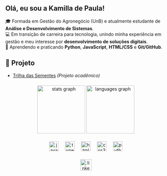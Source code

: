 ## <h2 align="left">Olá, eu sou a Kamilla de Paula!</h2>

🎓 Formada em Gestão do Agronegócio (UnB) e atualmente estudante de **Análise e Desenvolvimento de Sistemas**.  
💻 Em transição de carreira para tecnologia, unindo minha experiência em gestão e meu interesse por **desenvolvimento de soluções digitais**.  
🌱 Aprendendo e praticando **Python**, **JavaScript**, **HTML/CSS** e **Git/GitHub**.  


## 🚀 Projeto
- [Trilha das Sementes](https://github.com/Kamilladpaula/Trilha-das-Sementes) *(Projeto acadêmico)*

###

<div align="center">
  <img src="https://github-readme-stats.vercel.app/api?username=Kamilladpaula&hide_title=false&hide_rank=false&show_icons=true&include_all_commits=true&count_private=true&disable_animations=false&theme=dracula&locale=en&hide_border=false" height="150" alt="stats graph"  />
  <img src="https://github-readme-stats.vercel.app/api/top-langs?username=Kamilladpaula&locale=en&hide_title=false&layout=compact&card_width=320&langs_count=5&theme=dracula&hide_border=false" height="150" alt="languages graph"  />
</div>

###

<div align="center">
  <img src="https://cdn.jsdelivr.net/gh/devicons/devicon/icons/javascript/javascript-original.svg" height="30" alt="javascript logo"  />
  <img width="12" />
  <img src="https://cdn.jsdelivr.net/gh/devicons/devicon/icons/typescript/typescript-original.svg" height="30" alt="typescript logo"  />
  <img width="12" />
  <img src="https://cdn.jsdelivr.net/gh/devicons/devicon/icons/html5/html5-original.svg" height="30" alt="html5 logo"  />
  <img width="12" />
  <img src="https://cdn.jsdelivr.net/gh/devicons/devicon/icons/css3/css3-original.svg" height="30" alt="css3 logo"  />
  <img width="12" />
  <img src="https://cdn.jsdelivr.net/gh/devicons/devicon/icons/python/python-original.svg" height="30" alt="python logo"  />
</div>

###

<div align="center">
  <a href="https://www.linkedin.com/in/kamilladepaula/" target="_blank">
    <img src="https://img.shields.io/static/v1?message=LinkedIn&logo=linkedin&label=&color=0077B5&logoColor=white&labelColor=&style=for-the-badge" height="35" alt="linkedin logo"  />
  </a>
</div>

###
